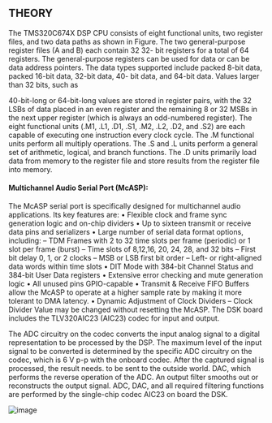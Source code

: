 ## THEORY

The TMS320C674X DSP CPU consists of eight functional units, two register files, and two data paths as shown in Figure. The two general-purpose register files (A and B) each contain 32 32- bit registers for a total of 64 registers. The general-purpose registers can be used for data or can be data address pointers. The data types supported include packed 8-bit data, packed 16-bit data, 32-bit data, 40- bit data, and 64-bit data. Values larger than 32 bits, such as
 
40-bit-long or 64-bit-long values are stored in register pairs, with the 32 LSBs of data placed in an even register and the remaining 8 or 32 MSBs in the next upper register (which is always an odd-numbered register). The eight functional units (.M1, .L1, .D1, .S1, .M2, .L2, .D2, and
.S2) are each capable of executing one instruction every clock cycle. The .M functional units perform all multiply operations. The .S and .L units perform a general set of arithmetic, logical, and branch functions. The .D units primarily load data from memory to the register file and store results from the register file into memory.

#### Multichannel Audio Serial Port (McASP):
The McASP serial port is specifically designed for multichannel audio applications. Its key features are:
•	Flexible clock and frame sync generation logic and on-chip dividers
•	Up to sixteen transmit or receive data pins and serializers
•	Large number of serial data format options, including: – TDM Frames with 2 to 32 time slots per frame (periodic) or 1 slot per frame (burst) – Time slots of 8,12,16, 20, 24, 28, and 32 bits
– First bit delay 0, 1, or 2 clocks – MSB or LSB first bit order – Left- or right-aligned data words within time slots
•	DIT Mode with 384-bit Channel Status and 384-bit User Data registers
•	Extensive error checking and mute generation logic
•	All unused pins GPIO-capable
•	Transmit & Receive FIFO Buffers allow the McASP to operate at a higher sample rate by making it more tolerant to DMA latency.
•	Dynamic Adjustment of Clock Dividers – Clock Divider Value may be changed without resetting the McASP. The DSK board includes the TLV320AIC23 (AIC23) codec for input and output.

The ADC circuitry on the codec converts the input analog signal to a digital representation to be processed by the DSP. The maximum level of the input signal to be converted is determined by the specific ADC circuitry on the codec, which is 6 V p-p with the onboard codec. After the captured signal is processed, the result needs.
to be sent to the outside world. DAC, which performs the reverse operation of the ADC. An output filter smooths out or reconstructs the output signal. ADC, DAC, and all required filtering functions are performed by the single-chip codec AIC23 on board the DSK.

![image](https://github.com/user-attachments/assets/1db21267-8f29-4fd1-bc8d-574da73ba539)
